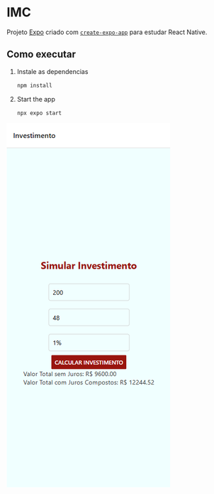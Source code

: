 # IMC

Projeto [Expo](https://expo.dev) criado com
 [`create-expo-app`](https://www.npmjs.com/package/create-expo-app) para estudar React Native.



## Como executar

1. Instale as dependencias

   ```bash
   npm install
   ```

2. Start the app

   ```bash
   npx expo start
   ```

![ScreenShot](./assets/images/Captura%20de%20tela%202025-08-06%20080320.png)

